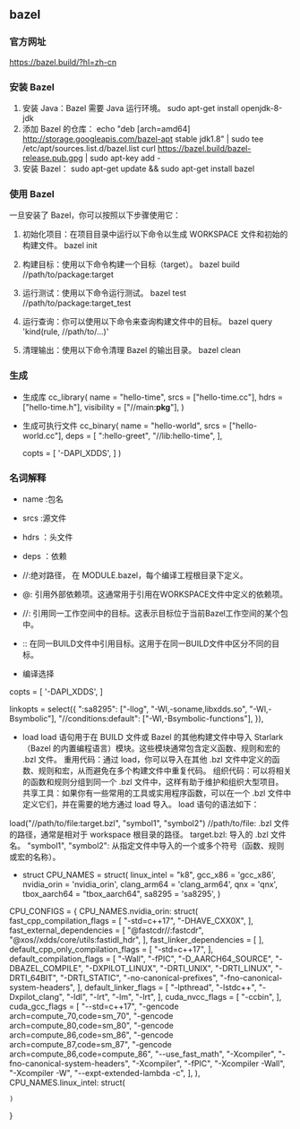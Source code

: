 ## bazel

### 官方网址
https://bazel.build/?hl=zh-cn

### 安装 Bazel
1. 安装 Java：Bazel 需要 Java 运行环境。
sudo apt-get install openjdk-8-jdk
2. 添加 Bazel 的仓库：
echo "deb [arch=amd64] http://storage.googleapis.com/bazel-apt stable jdk1.8" | sudo tee /etc/apt/sources.list.d/bazel.list
curl https://bazel.build/bazel-release.pub.gpg | sudo apt-key add -
3. 安装 Bazel：
sudo apt-get update && sudo apt-get install bazel

### 使用 Bazel
一旦安装了 Bazel，你可以按照以下步骤使用它：
1. 初始化项目：在项目目录中运行以下命令以生成 WORKSPACE 文件和初始的构建文件。
bazel init

2. 构建目标：使用以下命令构建一个目标（target）。
bazel build //path/to/package:target

3. 运行测试：使用以下命令运行测试。
bazel test //path/to/package:target_test

4. 运行查询：你可以使用以下命令来查询构建文件中的目标。
bazel query 'kind(rule, //path/to/...)'

5. 清理输出：使用以下命令清理 Bazel 的输出目录。
bazel clean

### 生成
- 生成库
cc_library(
    name = "hello-time",
    srcs = ["hello-time.cc"],
    hdrs = ["hello-time.h"],
    visibility = ["//main:__pkg__"],
)


- 生成可执行文件
cc_binary(
    name = "hello-world",
    srcs = ["hello-world.cc"],
    deps = [
        ":hello-greet",
        "//lib:hello-time",
    ],

    copts = [
        '-DAPI_XDDS',
    ]
)

### 名词解释
- name :包名
- srcs :源文件
- hdrs ：头文件
- deps ：依赖
- //:绝对路径， 在 MODULE.bazel，每个编译工程根目录下定义。
- @: 引用外部依赖项。这通常用于引用在WORKSPACE文件中定义的依赖项。
- //: 引用同一工作空间中的目标。这表示目标位于当前Bazel工作空间的某个包中。
- :: 在同一BUILD文件中引用目标。这用于在同一BUILD文件中区分不同的目标。

- 编译选择

copts = [
    '-DAPI_XDDS',
    ]

linkopts = select({
    ":sa8295": ["-llog", "-Wl,-soname,libxdds.so", "-Wl,-Bsymbolic"],
    "//conditions:default": ["-Wl,-Bsymbolic-functions"],
}),

- load
load 语句用于在 BUILD 文件或 Bazel 的其他构建文件中导入 Starlark（Bazel 的内置编程语言）模块。这些模块通常包含定义函数、规则和宏的 .bzl 文件。
重用代码：通过 load，你可以导入在其他 .bzl 文件中定义的函数、规则和宏，从而避免在多个构建文件中重复代码。
组织代码：可以将相关的函数和规则分组到同一个 .bzl 文件中，这样有助于维护和组织大型项目。
共享工具：如果你有一些常用的工具或实用程序函数，可以在一个 .bzl 文件中定义它们，并在需要的地方通过 load 导入。
load 语句的语法如下：

load("//path/to/file:target.bzl", "symbol1", "symbol2")
//path/to/file: .bzl 文件的路径，通常是相对于 workspace 根目录的路径。
target.bzl: 导入的 .bzl 文件名。
"symbol1", "symbol2": 从指定文件中导入的一个或多个符号（函数、规则或宏的名称）。

- struct
CPU_NAMES = struct(
    linux_intel = "k8",
    gcc_x86 = 'gcc_x86',
    nvidia_orin = 'nvidia_orin',
    clang_arm64 = 'clang_arm64',
    qnx = 'qnx',
    tbox_aarch64 = "tbox_aarch64",
    sa8295 = 'sa8295',
)

CPU_CONFIGS = {
    CPU_NAMES.nvidia_orin: struct(
        fast_cpp_compilation_flags = [
            "-std=c++17",
            "-DHAVE_CXX0X",
        ],
        fast_external_dependencies = [
            "@fastcdr//:fastcdr",
            "@xos//xdds/core/utils:fastidl_hdr",
        ],
        fast_linker_dependencies = [
        ],
        default_cpp_only_compilation_flags = [
            "-std=c++17",
        ],
        default_compilation_flags = [
            "-Wall",
            "-fPIC",
            "-D_AARCH64_SOURCE",
            "-DBAZEL_COMPILE",
            "-DXPILOT_LINUX",
            "-DRTI_UNIX",
            "-DRTI_LINUX",
            "-DRTI_64BIT",
            "-DRTI_STATIC",
            "-no-canonical-prefixes",
            "-fno-canonical-system-headers",
        ],
        default_linker_flags = [
            "-lpthread",
            "-lstdc++",
            "-Dxpilot_clang",
            "-ldl",
            "-lrt",
            "-lm",
            "-lrt",
        ],
        cuda_nvcc_flags = [
            "-ccbin",
        ],
        cuda_gcc_flags = [
            "--std=c++17",
            "-gencode arch=compute_70,code=sm_70",
            "-gencode arch=compute_80,code=sm_80",
            "-gencode arch=compute_86,code=sm_86",
            "-gencode arch=compute_87,code=sm_87",
            "-gencode arch=compute_86,code=compute_86",
            "--use_fast_math",
            "-Xcompiler",
            "-fno-canonical-system-headers",
            "-Xcompiler",
            "-fPIC",
            "-Xcompiler -Wall",
            "-Xcompiler -W",
            "--expt-extended-lambda -c",
        ],
    ),
    CPU_NAMES.linux_intel: struct(
       
    )
}

